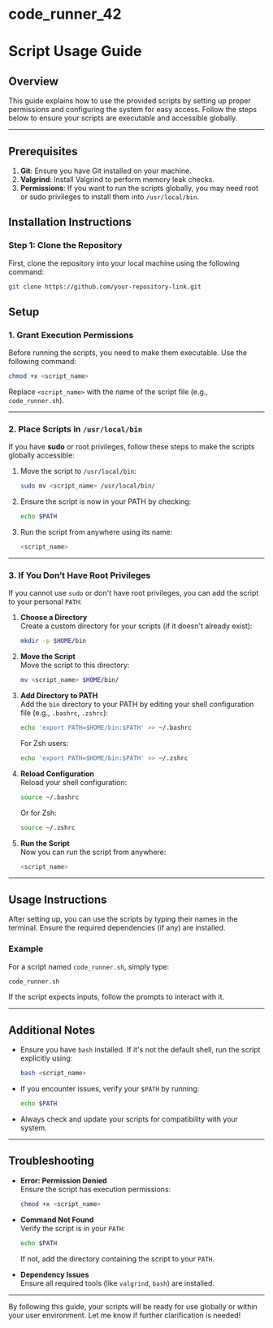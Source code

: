 # code_runner_42

# **Script Usage Guide**

## **Overview**
This guide explains how to use the provided scripts by setting up proper permissions and configuring the system for easy access. Follow the steps below to ensure your scripts are executable and accessible globally.

---

## Prerequisites

1. **Git**: Ensure you have Git installed on your machine.
2. **Valgrind**: Install Valgrind to perform memory leak checks.
3. **Permissions**: If you want to run the scripts globally, you may need root or sudo privileges to install them into `/usr/local/bin`.

## Installation Instructions

### Step 1: Clone the Repository

First, clone the repository into your local machine using the following command:

```bash
git clone https://github.com/your-repository-link.git
```

## **Setup**

### **1. Grant Execution Permissions**
Before running the scripts, you need to make them executable. Use the following command:
```bash
chmod +x <script_name>
```
Replace `<script_name>` with the name of the script file (e.g., `code_runner.sh`).

---

### **2. Place Scripts in `/usr/local/bin`** 
If you have **sudo** or root privileges, follow these steps to make the scripts globally accessible:

1. Move the script to `/usr/local/bin`:
   ```bash
   sudo mv <script_name> /usr/local/bin/
   ```
2. Ensure the script is now in your PATH by checking:
   ```bash
   echo $PATH
   ```
3. Run the script from anywhere using its name:
   ```bash
   <script_name>
   ```

---

### **3. If You Don’t Have Root Privileges**
If you cannot use `sudo` or don't have root privileges, you can add the script to your personal `PATH`:

1. **Choose a Directory**  
   Create a custom directory for your scripts (if it doesn't already exist):
   ```bash
   mkdir -p $HOME/bin
   ```

2. **Move the Script**  
   Move the script to this directory:
   ```bash
   mv <script_name> $HOME/bin/
   ```

3. **Add Directory to PATH**  
   Add the `bin` directory to your PATH by editing your shell configuration file (e.g., `.bashrc`, `.zshrc`):
   ```bash
   echo 'export PATH=$HOME/bin:$PATH' >> ~/.bashrc
   ```
   For Zsh users:
   ```bash
   echo 'export PATH=$HOME/bin:$PATH' >> ~/.zshrc
   ```

4. **Reload Configuration**  
   Reload your shell configuration:
   ```bash
   source ~/.bashrc
   ```
   Or for Zsh:
   ```bash
   source ~/.zshrc
   ```

5. **Run the Script**  
   Now you can run the script from anywhere:
   ```bash
   <script_name>
   ```

---

## **Usage Instructions**
After setting up, you can use the scripts by typing their names in the terminal. Ensure the required dependencies (if any) are installed.

### **Example**
For a script named `code_runner.sh`, simply type:
```bash
code_runner.sh
```

If the script expects inputs, follow the prompts to interact with it.

---

## **Additional Notes**
- Ensure you have `bash` installed. If it's not the default shell, run the script explicitly using:
  ```bash
  bash <script_name>
  ```
- If you encounter issues, verify your `$PATH` by running:
  ```bash
  echo $PATH
  ```
- Always check and update your scripts for compatibility with your system.

---

## **Troubleshooting**
- **Error: Permission Denied**  
  Ensure the script has execution permissions:
  ```bash
  chmod +x <script_name>
  ```

- **Command Not Found**  
  Verify the script is in your `PATH`:
  ```bash
  echo $PATH
  ```
  If not, add the directory containing the script to your `PATH`.

- **Dependency Issues**  
  Ensure all required tools (like `valgrind`, `bash`) are installed.

---

By following this guide, your scripts will be ready for use globally or within your user environment. Let me know if further clarification is needed!

